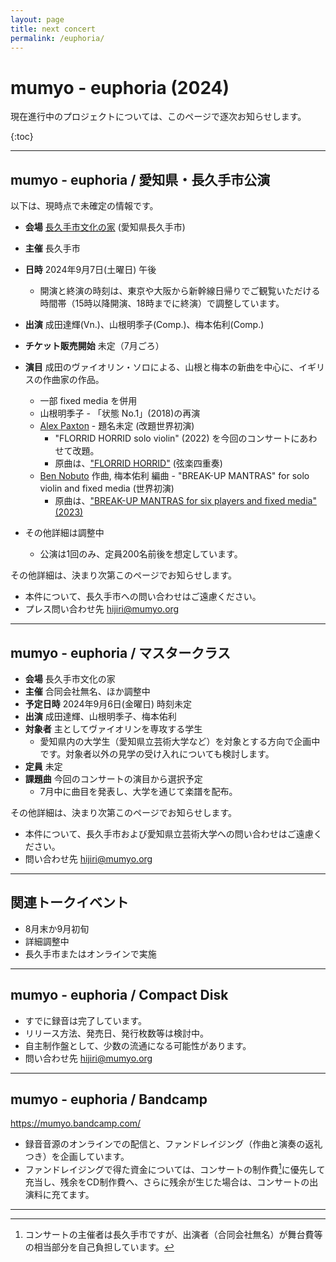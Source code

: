 ```yaml
---
layout: page
title: next concert
permalink: /euphoria/
---
```


#  mumyo - euphoria (2024)

現在進行中のプロジェクトについては、このページで逐次お知らせします。

{:toc}

---

##  mumyo - euphoria / 愛知県・長久手市公演

以下は、現時点で未確定の情報です。

- <B>会場</B>  [長久手市文化の家](https://bunkanoie.jp) (愛知県長久手市)
- <B>主催</B>  長久手市
- <B>日時</B>  2024年9月7日(土曜日) 午後
    - 開演と終演の時刻は、東京や大阪から新幹線日帰りでご観覧いただける時間帯（15時以降開演、18時までに終演）で調整しています。
 
- <B>出演</B>  成田達輝(Vn.)、山根明季子(Comp.)、梅本佑利(Comp.)
- <B>チケット販売開始</B>  未定（7月ごろ）
- <B>演目</B>  成田のヴァイオリン・ソロによる、山根と梅本の新曲を中心に、イギリスの作曲家の作品。
    -   一部 fixed media を併用
    -  山根明季子 - 「状態 No.1」(2018)の再演
    -  [Alex Paxton](https://alexpaxtonmusic.com/)  - 題名未定 (改題世界初演)
          -  "FLORRID HORRID solo violin" (2022) を今回のコンサートにあわせて改題。
          -  原曲は、["FLORRID HORRID"](https://soundcloud.com/alex-paxton-2/florrid-horrid-excerpts/s-5Kevkfp1rSM?si=1f1906a33e3d43ab95f3600655bb3bc6&utm_source=clipboard&utm_medium=text&utm_campaign=social_sharing) (弦楽四重奏)
    -  [Ben Nobuto](https://bennobuto.com/) 作曲, 梅本佑利 編曲 - "BREAK-UP MANTRAS" for solo violin and fixed media (世界初演)
          -  原曲は、["BREAK-UP MANTRAS for six players and fixed media" (2023)](https://bennobuto.com/break-up-mantras)  
- その他詳細は調整中
  - 公演は1回のみ、定員200名前後を想定しています。

その他詳細は、決まり次第このページでお知らせします。
* 本件について、長久手市への問い合わせはご遠慮ください。
* プレス問い合わせ先 hijiri@mumyo.org 

---

##  mumyo - euphoria / マスタークラス
- <B>会場</B> 長久手市文化の家
- <B>主催</B> 合同会社無名、ほか調整中
- <B>予定日時</B> 2024年9月6日(金曜日) 時刻未定
- <B>出演</B> 成田達輝、山根明季子、梅本佑利
- <B>対象者</B> 主としてヴァイオリンを専攻する学生
  - 愛知県内の大学生（愛知県立芸術大学など）を対象とする方向で企画中です。対象者以外の見学の受け入れについても検討します。
- <B>定員</B>  未定
- <B>課題曲</B>  今回のコンサートの演目から選択予定
   - 7月中に曲目を発表し、大学を通じて楽譜を配布。

その他詳細は、決まり次第このページでお知らせします。
* 本件について、長久手市および愛知県立芸術大学への問い合わせはご遠慮ください。
* 問い合わせ先 hijiri@mumyo.org 

---

##  関連トークイベント
- 8月末か9月初旬
- 詳細調整中
- 長久手市またはオンラインで実施
  
---

##  mumyo - euphoria / Compact Disk

* すでに録音は完了しています。
* リリース方法、発売日、発行枚数等は検討中。
* 自主制作盤として、少数の流通になる可能性があります。
* 問い合わせ先 hijiri@mumyo.org 

---

##  mumyo - euphoria / Bandcamp

https://mumyo.bandcamp.com/

* 録音音源のオンラインでの配信と、ファンドレイジング（作曲と演奏の返礼つき）を企画しています。
* ファンドレイジングで得た資金については、コンサートの制作費[^seisakuhi]に優先して充当し、残余をCD制作費へ、さらに残余が生じた場合は、コンサートの出演料に充てます。

---

[^seisakuhi]: コンサートの主催者は長久手市ですが、出演者（合同会社無名）が舞台費等の相当部分を自己負担しています。
